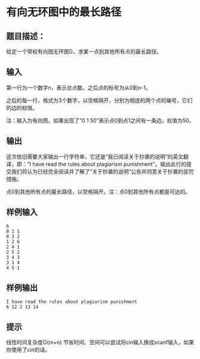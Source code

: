 # 有向无环图中的最长路径

## 题目描述：
给定一个带权有向图无环图G，求某一点到其他所有点的最长路径。

## 输入
第一行为一个数字n，表示总点数。之后点的标号为从0到n-1。

之后的每一行，格式为3个数字，以空格隔开，分别为相连的两个点的编号，它们的边的权值。

注：输入为有向图。如果出现了“0 1 50”表示点0到点1之间有一条边，权值为50。

## 输出

这次依旧需要大家输出一行字符串，它还是“我已阅读关于抄袭的说明”的英文翻译，即："I have read the rules about plagiarism punishment"。输出此行的提交我们将认为已经完全阅读并了解了“关于抄袭的说明”公告并同意关于抄袭的惩罚措施。

点0到其他所有点的最长路径，以空格隔开。注：点0到其他所有点都是可达的。

## 样例输入
```
6
0 1 1
0 3 2
1 2 6
2 4 1
2 5 2
3 4 3
3 1 4
4 5 1
```
## 样例输出
```
I have read the rules about plagiarism punishment
6 12 2 13 14
```
## 提示

线性时间复杂度O(m+n)
节省时间、空间可以尝试将cin输入换成scanf输入，如果你使用了cin的话。
